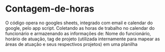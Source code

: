 # Contagem-de-horas
O código opera no googles sheets, integrado com email e calendar do google, pelo app script. Coletando as horas de trabalho no calendar do funcionário e armazenando as informações de: Nome do funcionário, horário de atuação, tag de projeto (utilizada internamente para mapear as áreas de atuação e seus respectivos projetos) em uma planilha
